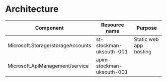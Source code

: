 # Architecture

| Component | Resource name | Purpose |
|--|--|--|
| Microsoft.Storage/storageAccounts | st-stockman-uksouth-001 | Static web app hosting |
| Microsoft.ApiManagement/service | apim-stockman-uksouth-001 | |


<!--
| Microsoft. | -stockman-uksouth-001 | |
| Microsoft. | -stockman-uksouth-001 | |
| Microsoft. | -stockman-uksouth-001 | |
| Microsoft. | -stockman-uksouth-001 | |
| Microsoft. | -stockman-uksouth-001 | |
| Microsoft. | -stockman-uksouth-001 | |
| Microsoft. | -stockman-uksouth-001 | |
| Microsoft. | -stockman-uksouth-001 | |
-->